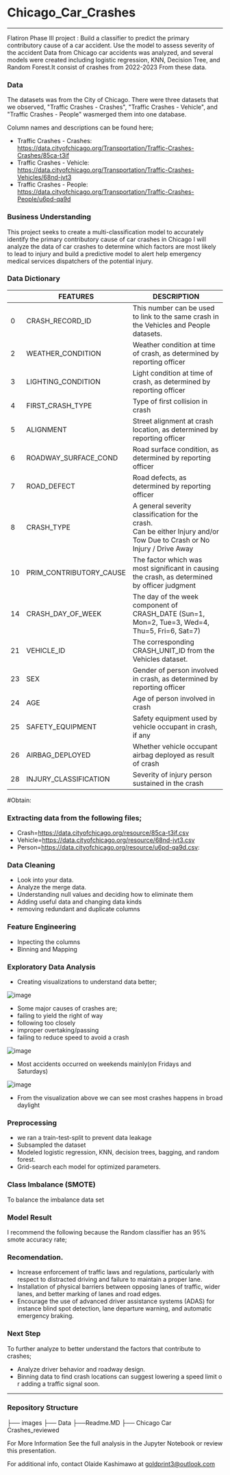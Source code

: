 # Chicago_Car_Crashes
____________________________________________________________________________________________________

Flatiron Phase III project : Build a classifier to predict the primary contributory cause of a car accident. Use the model to assess severity of the accident
Data from Chicago car accidents was analyzed, and several models were created including logistic regression, KNN, Decision Tree, and Random Forest.It consist of crashes from 2022-2023 From these data.

### Data 
The datasets was from the City of Chicago. There were three datasets that we observed, "Traffic Crashes - Crashes", "Traffic Crashes - Vehicle", and "Traffic Crashes - People" wasmerged them into one database.

Column names and descriptions can be found here;
 * Traffic Crashes - Crashes: https://data.cityofchicago.org/Transportation/Traffic-Crashes-Crashes/85ca-t3if
 * Traffic Crashes - Vehicle: https://data.cityofchicago.org/Transportation/Traffic-Crashes-Vehicles/68nd-jvt3
 * Traffic Crashes - People: https://data.cityofchicago.org/Transportation/Traffic-Crashes-People/u6pd-qa9d

### Business Understanding

This project seeks to create a multi-classification model to accurately identify the primary contributory cause of car crashes in Chicago
I will analyze the data of car crashes to determine which factors are most likely to lead to injury and build a predictive model to alert help emergency medical services dispatchers of the potential injury. 

### Data Dictionary

|  	| FEATURES 	| DESCRIPTION 	|
|---	|---	|---	|
| 0 	| CRASH_RECORD_ID 	| This number can be used to link to the same crash in the Vehicles and People datasets. 	|
| 2 	| WEATHER_CONDITION 	| Weather condition at time of crash, as determined by reporting officer 	|
| 3 	| LIGHTING_CONDITION 	| Light condition at time of crash, as determined by reporting officer 	|
| 4 	| FIRST_CRASH_TYPE 	| Type of first collision in crash 	|
| 5 	| ALIGNMENT 	| Street alignment at crash location, as determined by reporting officer 	|
| 6 	| ROADWAY_SURFACE_COND 	| Road surface condition, as determined by reporting officer 	|
| 7 	| ROAD_DEFECT 	| Road defects, as determined by reporting officer 	|
| 8 	| CRASH_TYPE 	| A general severity classification for the crash. <br>Can be either Injury and/or Tow Due to Crash or No Injury / Drive Away 	|
| 10 	| PRIM_CONTRIBUTORY_CAUSE 	| The factor which was most significant in causing the crash, as determined by officer judgment 	|
| 14 	| CRASH_DAY_OF_WEEK 	| The day of the week component of CRASH_DATE (Sun=1, Mon=2, Tue=3, Wed=4, Thu=5, Fri=6, Sat=7) 	|
| 21 	| VEHICLE_ID 	| The corresponding CRASH_UNIT_ID from the Vehicles dataset. 	|
| 23 	| SEX 	| Gender of person involved in crash, as determined by reporting officer 	|
| 24 	| AGE 	| Age of person involved in crash 	|
| 25 	| SAFETY_EQUIPMENT 	| Safety equipment used by vehicle occupant in crash, if any 	|
| 26 	| AIRBAG_DEPLOYED 	| Whether vehicle occupant airbag deployed as result of crash 	|
| 28 	| INJURY_CLASSIFICATION 	| Severity of injury person sustained in the crash 	|
 #Obtain:

### Extracting data from the following files;
* Crash=https://data.cityofchicago.org/resource/85ca-t3if.csv
* Vehicle=https://data.cityofchicago.org/resource/68nd-jvt3.csv
* Person=https://data.cityofchicago.org/resource/u6pd-qa9d.csv:

### Data Cleaning

* Look into your data.
* Analyze the merge data.
* Understanding null values and deciding how to eliminate them
* Adding useful data and changing data kinds
* removing redundant and duplicate columns

### Feature Engineering

* Inpecting the columns
* Binning and Mapping

### Exploratory Data Analysis

* Creating visualizations to understand data better;

![image](https://user-images.githubusercontent.com/82849694/223246993-50bc032d-ffb9-4057-a36b-62b518a4f4e6.png)

* Some major causes of crashes are;
 * failing to yield the right of way
 * following too closely
 * improper overtaking/passing
 * failing to reduce speed to avoid a crash


![image](https://user-images.githubusercontent.com/82849694/223244607-c323b600-bf48-4120-b655-d732e2f60b95.png)
* Most accidents occurred on weekends mainly(on Fridays and Saturdays)

![image](https://user-images.githubusercontent.com/82849694/223244662-612c763d-0961-4368-994c-2748160fe107.png)

* From the visualization above we can see most crashes happens in broad daylight


### Preprocessing 

* we ran a train-test-split  to prevent data leakage
* Subsampled the dataset
* Modeled logistic regression, KNN, decision trees, bagging, and random forest.
* Grid-search each model for optimized parameters.

### Class Imbalance (SMOTE)

To  balance the imbalance data set

### Model Result 

I recommend the following because the Random classifier has an 95%  smote accuracy rate;

### Recomendation.

* Increase enforcement of traffic laws and regulations, particularly with respect to distracted driving and failure to maintain a proper lane.
* Installation of physical barriers between opposing lanes of traffic, wider lanes, and better marking of lanes and road edges.
* Encourage the use of advanced driver assistance systems (ADAS) for instance blind spot detection, lane departure warning, and automatic emergency braking. 

### Next Step
To further analyze to better understand the factors that contribute to crashes; 

* Analyze driver behavior and roadway design.
* Binning data to find crash locations can suggest lowering a speed limit or adding a traffic signal soon.

__________________________________________________________________________________________________________________

 ### Repository Structure

   ├── images
   ├── Data 
   ├──Readme.MD
   ├── Chicago Car Crashes_reviewed
   

For More Information
See the full analysis in the Jupyter Notebook or review this presentation.

For additional info, contact Olaide Kashimawo at goldprint3@outlook.com
   
